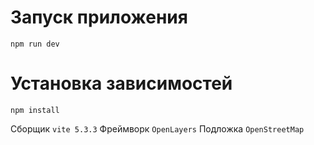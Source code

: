 # Запуск приложения
`npm run dev`

# Установка зависимостей
`npm install`

Сборщик `vite 5.3.3`
Фреймворк `OpenLayers`
Подложка `OpenStreetMap`